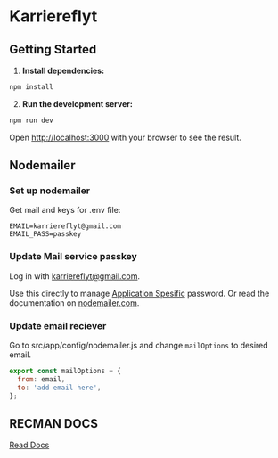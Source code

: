 # Karriereflyt

## Getting Started

1. **Install dependencies:**

```bash
npm install
```

2. **Run the development server:**

```bash
npm run dev
```

Open [http://localhost:3000](http://localhost:3000) with your browser to see the result.

## Nodemailer

### **Set up nodemailer**

Get mail and keys for .env file:

```env
EMAIL=karriereflyt@gmail.com
EMAIL_PASS=passkey
```

### **Update Mail service passkey**

Log in with karriereflyt@gmail.com.

Use this directly to manage [Application Spesific](https://security.google.com/settings/security/apppasswords) password. Or read the documentation on [nodemailer.com](https://nodemailer.com/usage/using-gmail/).

### **Update email reciever**

Go to src/app/config/nodemailer.js and change `mailOptions` to desired email.

```javascript
export const mailOptions = {
  from: email,
  to: 'add email here',
};
```

## RECMAN DOCS
[Read Docs](https://developers.recman.no/)
